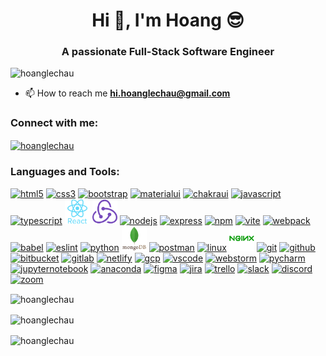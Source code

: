 <h1 align="center">Hi 👋, I'm Hoang 😎</h1>
<h3 align="center">A passionate Full-Stack Software Engineer</h3>

<p align="left"><img src="https://github-profile-trophy.vercel.app/?username=hoanglechau&theme=radical&title=Commits,Repositories,Followers,PullRequest" alt="hoanglechau" /></a> </p>

- 📫 How to reach me **hi.hoanglechau@gmail.com**

<h3 align="left">Connect with me:</h3>
<p align="left">
  <a href="https://linkedin.com/in/hoanglechau" target="_blank"><img align="center" src="https://raw.githubusercontent.com/rahuldkjain/github-profile-readme-generator/master/src/images/icons/Social/linked-in-alt.svg" alt="hoanglechau" height="30" width="40" /></a>
</p>

<h3 align="left">Languages and Tools:</h3>
<p align="left">
  <!-- Frontend -->
  <a href="https://www.w3.org/html/" target="_blank" rel="noreferrer"><img src="https://cdn.jsdelivr.net/gh/devicons/devicon/icons/html5/html5-plain-wordmark.svg" alt="html5" width="40" height="40" /></a>
  <a href="https://www.w3schools.com/css/" target="_blank" rel="noreferrer"><img src="https://cdn.jsdelivr.net/gh/devicons/devicon/icons/css3/css3-plain-wordmark.svg" alt="css3" width="40" height="40" /></a>
  <a href="https://getbootstrap.com/" target="_blank" rel="noreferrer"><img src="https://cdn.jsdelivr.net/gh/devicons/devicon/icons/bootstrap/bootstrap-original.svg" alt="bootstrap" width="40" height="40" /></a>
  <a href="https://mui.com/" target="_blank" rel="noreferrer"><img src="https://upload.wikimedia.org/wikipedia/commons/d/dc/Logo_material_design.svg" alt="materialui" width="40" height="40" /></a>
  <a href="https://chakra-ui.com/" target="_blank" rel="noreferrer"><img src="https://svgshare.com/i/r_g.svg" alt="chakraui" width="40" height="40" /></a>
  <!-- JavaScript -->
  <a href="https://developer.mozilla.org/en-US/docs/Web/JavaScript" target="_blank" rel="noreferrer"><img src="https://upload.wikimedia.org/wikipedia/commons/9/99/Unofficial_JavaScript_logo_2.svg" alt="javascript" width="40" height="40" /></a>
  <a href="https://www.typescriptlang.org/" target="_blank" rel="noreferrer"><img src="https://upload.wikimedia.org/wikipedia/commons/4/4c/Typescript_logo_2020.svg" alt="typescript" width="40" height="40" /></a>
  <a href="https://reactjs.org/" target="_blank" rel="noreferrer"><img src="https://raw.githubusercontent.com/devicons/devicon/master/icons/react/react-original-wordmark.svg" alt="react" width="40" height="40" /></a>
  <a href="https://redux.js.org" target="_blank" rel="noreferrer"><img src="https://raw.githubusercontent.com/devicons/devicon/master/icons/redux/redux-original.svg" alt="redux" width="40" height="40" /></a>
  <a href="https://nodejs.org" target="_blank" rel="noreferrer"><img src="https://upload.wikimedia.org/wikipedia/commons/d/d9/Node.js_logo.svg" alt="nodejs" width="40" height="40" /></a>
  <a href="https://expressjs.com" target="_blank" rel="noreferrer"><img src="https://svgshare.com/i/rVA.svg" alt="express" width="40" height="40" /></a>
  <a href="https://www.npmjs.com/" target="_blank" rel="noreferrer"><img src="https://cdn.jsdelivr.net/gh/devicons/devicon/icons/npm/npm-original-wordmark.svg" alt="npm" width="40" height="40" /></a>
  <a href="https://vitejs.dev/" target="_blank" rel="noreferrer"><img src="https://upload.wikimedia.org/wikipedia/commons/f/f1/Vitejs-logo.svg" alt="vite" width="40" height="40" /></a>
  <a href="https://webpack.js.org" target="_blank" rel="noreferrer"><img src="https://cdn.jsdelivr.net/gh/devicons/devicon/icons/webpack/webpack-original.svg" alt="webpack" width="40" height="40" /></a>
  <a href="https://babeljs.io/" target="_blank" rel="noreferrer"><img src="https://cdn.jsdelivr.net/gh/devicons/devicon/icons/babel/babel-original.svg" alt="babel" width="40" height="40" /></a>
  <!-- Linters-->
  <a href="https://eslint.org/" target="_blank" rel="noreferrer"><img src="https://cdn.jsdelivr.net/gh/devicons/devicon/icons/eslint/eslint-original-wordmark.svg" alt="eslint" width="40" height="40" /></a>
  <!-- Python -->
  <a href="https://docs.python.org/" target="_blank" rel="noreferrer"><img src="https://cdn.jsdelivr.net/gh/devicons/devicon/icons/python/python-original-wordmark.svg" alt="python" width="40" height="40" /></a>
  <!-- Databases -->
  <a href="https://www.mongodb.com/" target="_blank" rel="noreferrer"><img src="https://raw.githubusercontent.com/devicons/devicon/master/icons/mongodb/mongodb-original-wordmark.svg" alt="mongodb" width="40" height="40" /></a>
  <!-- Backend -->
  <a href="https://postman.com" target="_blank" rel="noreferrer"><img src="https://www.vectorlogo.zone/logos/getpostman/getpostman-icon.svg" alt="postman" width="40" height="40" /></a>
  <a href="https://www.linux.org/" target="_blank" rel="noreferrer"><img src="https://upload.wikimedia.org/wikipedia/commons/f/f1/Icons8_flat_linux.svg" alt="linux" width="40" height="40" /></a>
  <a href="https://www.nginx.com" target="_blank" rel="noreferrer"><img src="https://raw.githubusercontent.com/devicons/devicon/master/icons/nginx/nginx-original.svg" alt="nginx" width="40" height="40" /></a>
  <!-- Version Control -->
  <a href="https://git-scm.com/" target="_blank" rel="noreferrer"><img src="https://cdn.jsdelivr.net/gh/devicons/devicon/icons/git/git-plain-wordmark.svg" alt="git" width="40" height="40" /></a>
  <a href="https://github.com/" target="_blank" rel="noreferrer"><img src="https://www.vectorlogo.zone/logos/github/github-icon.svg" alt="github" width="40" height="40" /></a>
  <a href="https://bitbucket.org/product/" target="_blank" rel="noreferrer"><img src="https://cdn.jsdelivr.net/gh/devicons/devicon/icons/bitbucket/bitbucket-original-wordmark.svg" alt="bitbucket" width="40" height="40" /></a>
  <a href="https://about.gitlab.com/" target="_blank" rel="noreferrer"><img src="https://cdn.jsdelivr.net/gh/devicons/devicon/icons/gitlab/gitlab-original-wordmark.svg" alt="gitlab" width="40" height="40" /></a>
  <!-- Deployment -->
  <a href="https://www.netlify.com/" target="_blank" rel="noreferrer"><img src="https://www.vectorlogo.zone/logos/netlify/netlify-icon.svg" alt="netlify" width="40" height="40" /></a>
  <a href="https://cloud.google.com" target="_blank" rel="noreferrer"><img src="https://cdn.jsdelivr.net/gh/devicons/devicon/icons/googlecloud/googlecloud-original.svg" alt="gcp" width="40" height="40" /></a>
  <!-- Text Editors and IDEs -->
  <a href="https://code.visualstudio.com/" target="_blank" rel="noreferrer"><img src="https://cdn.jsdelivr.net/gh/devicons/devicon/icons/vscode/vscode-original.svg" alt="vscode" width="40" height="40" /></a>
  <a href="https://www.jetbrains.com/webstorm/" target="_blank" rel="noreferrer"><img src="https://upload.wikimedia.org/wikipedia/commons/c/c0/WebStorm_Icon.svg" alt="webstorm" width="40" height="40" /></a>
  <a href="https://www.jetbrains.com/pycharm/" target="_blank" rel="noreferrer"><img src="https://upload.wikimedia.org/wikipedia/commons/1/1d/PyCharm_Icon.svg" alt="pycharm" width="40" height="40" /></a>
  <!-- AI and DS -->
  <a href="https://jupyter.org/" target="_blank" rel="noreferrer"><img src="https://cdn.jsdelivr.net/gh/devicons/devicon/icons/jupyter/jupyter-original-wordmark.svg" alt="jupyternotebook" width="40" height="40" /></a>
  <a href="https://www.anaconda.com/" target="_blank" rel="noreferrer"><img src="https://cdn.jsdelivr.net/gh/devicons/devicon/icons/anaconda/anaconda-original-wordmark.svg" alt="anaconda" width="40" height="40" /></a>
  <!-- Design -->
  <a href="https://www.figma.com/" target="_blank" rel="noreferrer"><img src="https://www.vectorlogo.zone/logos/figma/figma-icon.svg" alt="figma" width="40" height="40" /></a>
  <!-- Project Management -->
  <a href="https://www.atlassian.com/software/jira" target="_blank" rel="noreferrer"><img src="https://cdn.jsdelivr.net/gh/devicons/devicon/icons/jira/jira-original-wordmark.svg" alt="jira" width="40" height="40" /></a>
  <a href="https://trello.com/" target="_blank" rel="noreferrer"><img src="https://www.vectorlogo.zone/logos/trello/trello-ar21.svg" alt="trello" width="40" height="40" /></a>
  <!-- Communication -->
  <a href="https://slack.com/" target="_blank" rel="noreferrer"><img src="https://cdn.jsdelivr.net/gh/devicons/devicon/icons/slack/slack-original.svg" alt="slack" width="40" height="40" /></a>
  <a href="https://discord.com/" target="_blank" rel="noreferrer"><img src="https://www.vectorlogo.zone/logos/discordapp/discordapp-tile.svg" alt="discord" width="40" height="40" /></a>
  <a href="https://zoom.us/" target="_blank" rel="noreferrer"><img src="https://www.vectorlogo.zone/logos/zoomus/zoomus-icon.svg" alt="zoom" width="40" height="40" /></a>
</p>

<p>
  <img align="center" src="https://github-readme-stats-lilac-seven.vercel.app/api?username=hoanglechau&count_private=true&show_icons=true&theme=radical&hide=stars,prs,issues,contribs&include_all_commits=true&exclude_repo=github-readme-stats&custom_title=Hoang%27s%20GitHub%20Stats" alt="hoanglechau" />
</p>

<p>
  <img align="center" src="https://github-readme-stats-lilac-seven.vercel.app/api/top-langs/?username=hoanglechau&hide=html,css,jupyter%20notebook,batch%20file&layout=compact&langs_count=10&theme=radical&exclude_repo=github-readme-stats&custom_title=Hoang%27s%20Most%20Used%20Languages" alt="hoanglechau" />
</p>

<p>
  <img align="center" src="https://github-readme-streak-stats.herokuapp.com/?user=hoanglechau&theme=radical" alt="hoanglechau" />
</p>

<!--
# Hi, I'm Hoang! Welcome to my GitHub page! :sunglasses:

**hoanglechau/hoanglechau** is a ✨ _special_ ✨ repository because its `README.md` (this file) appears on your GitHub profile.

Here are some ideas to get you started:

- 🔭 I’m currently working on ...
- 🌱 I’m currently learning ...
- 👯 I’m looking to collaborate on ...
- 🤔 I’m looking for help with ...
- 💬 Ask me about ...
- 📫 How to reach me: ...
- 😄 Pronouns: ...
- ⚡ Fun fact: ...

![GitHub Stats](https://github-readme-stats-lilac-seven.vercel.app/api?username=hoanglechau&count_private=true&show_icons=true&theme=radical&hide=stars,prs,issues,contribs&include_all_commits=true&exclude_repo=github-readme-stats&custom_title=Hoang%27s%20GitHub%20Stats)

![Most Used Languages](https://github-readme-stats-lilac-seven.vercel.app/api/top-langs/?username=hoanglechau&hide=html,css,jupyter%20notebook,batch%20file&layout=compact&langs_count=10&theme=radical&exclude_repo=github-readme-stats&custom_title=Hoang%27s%20Most%20Used%20Languages)

![Readme Card](https://github-readme-stats-lilac-seven.vercel.app/api/pin/?username=hoanglechau&repo=react-around-api-full&show_owner=true&theme=dracula)
-->
